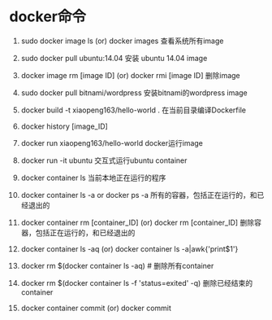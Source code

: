 # docker命令
1. sudo docker image ls  (or) docker images               查看系统所有image
2. sudo docker pull ubuntu:14.04         				安装 ubuntu 14.04 image
3. docker image rm [image ID]  (or) docker rmi [image ID] 删除image
3. sudo docker pull bitnami/wordpress    				安装bitnami的wordpress image
4. docker build -t xiaopeng163/hello-world .  			在当前目录编译Dockerfile
5. docker history [image_ID]
6. docker run xiaopeng163/hello-world     				docker运行image
7. docker run -it ubuntu       							  交互式运行ubuntu container
7. docker container ls                   				当前本地正在运行的程序
8. docker container ls -a  or docker ps -a              所有的容器，包括正在运行的，和已经退出的
9. docker container rm [container_ID]  (or)  docker rm [container_ID]   删除容器，包括正在运行的，和已经退出的


10. docker container ls -aq (or) docker container ls -a|awk{'print$1'}
11. docker rm $(docker container ls -aq)     # 删除所有container
12. docker rm $(docker container ls -f 'status=exited' -q)    删除已经结束的container
13. docker container commit (or) docker commit
